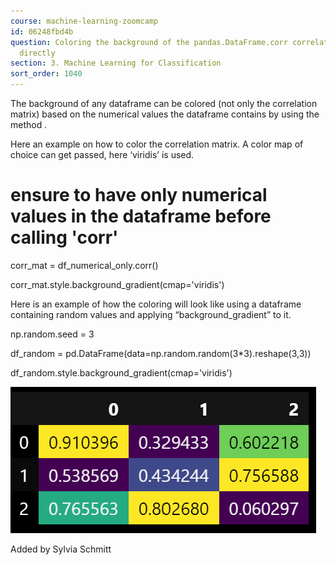 ```yaml
---
course: machine-learning-zoomcamp
id: 06248fbd4b
question: Coloring the background of the pandas.DataFrame.corr correlation matrix
  directly
section: 3. Machine Learning for Classification
sort_order: 1040
---
```


The background of any dataframe can be colored (not only the correlation matrix) based on the numerical values the dataframe contains by using the method .

Here an example on how to color the correlation matrix. A color map of choice can get passed, here ‘viridis’ is used.

# ensure to have only numerical values in the dataframe before calling 'corr'

corr_mat = df_numerical_only.corr()

corr_mat.style.background_gradient(cmap='viridis')

Here is an example of how the coloring will look like using a dataframe containing random values and applying “background_gradient” to it.

np.random.seed = 3

df_random = pd.DataFrame(data=np.random.random(3*3).reshape(3,3))

df_random.style.background_gradient(cmap='viridis')

![Image](images/machine-learning-zoomcamp/image_db91a31a.png)

Added by Sylvia Schmitt

